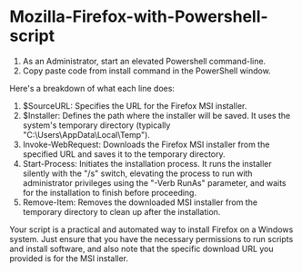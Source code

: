# Mozilla-Firefox-with-Powershell-script

1. As an Administrator, start an elevated Powershell command-line.
2. Copy paste code from install command in the PowerShell window.

Here's a breakdown of what each line does:
1)	$SourceURL: Specifies the URL for the Firefox MSI installer.
2)	$Installer: Defines the path where the installer will be saved. It uses the system's temporary directory (typically "C:\Users<Username>\AppData\Local\Temp").
3)	Invoke-WebRequest: Downloads the Firefox MSI installer from the specified URL and saves it to the temporary directory.
4)	Start-Process: Initiates the installation process. It runs the installer silently with the "/s" switch, elevating the process to run with administrator privileges using the "-Verb RunAs" parameter, and waits for the installation to finish before proceeding.
5)	Remove-Item: Removes the downloaded MSI installer from the temporary directory to clean up after the installation.

   
Your script is a practical and automated way to install Firefox on a Windows system. Just ensure that you have the necessary permissions to run scripts and install software, and also note that the specific download URL you provided is for the MSI installer.
